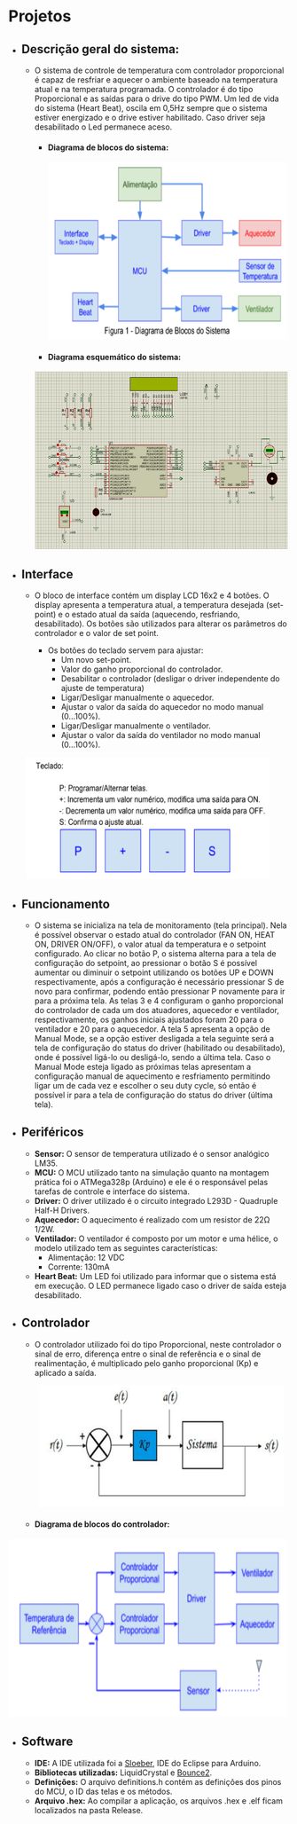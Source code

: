 # Projetos
+ ## Descrição geral do sistema:

  + O sistema de controle de temperatura com controlador proporcional é capaz de resfriar e aquecer o ambiente baseado na temperatura 
atual e na temperatura programada. O controlador é do tipo Proporcional e as saídas para o drive do tipo PWM. Um led de vida do sistema
(Heart Beat), oscila em 0,5Hz sempre que o sistema estiver energizado e o drive estiver habilitado. Caso driver seja desabilitado o Led
permanece aceso.

    + #### Diagrama de blocos do sistema:

      <p align="center">
        <img width="540" height="320" src="Images/system_block_diagram.png">
      </p>

    + #### Diagrama esquemático do sistema:
    
    <p align="center">
     <img width="540" height="320" src="Images/colorful_schematic_diagram.png">
     </p>
     
+ ## Interface

  + O bloco de interface contém um display LCD 16x2 e 4 botões. O display apresenta a temperatura atual, a temperatura desejada (set-point) e o estado atual
da saída (aquecendo, resfriando, desabilitado). Os botões são utilizados para alterar os
parâmetros do controlador e o valor de set point.

      + Os botões do teclado servem para ajustar:
        + Um novo set-point.
        + Valor do ganho proporcional do controlador.
        + Desabilitar o controlador (desligar o driver independente do ajuste de
        temperatura)
        + Ligar/Desligar manualmente o aquecedor.
        + Ajustar o valor da saída do aquecedor no modo manual (0...100%).
        + Ligar/Desligar manualmente o ventilador.
        + Ajustar o valor da saída do ventilador no modo manual (0...100%).

<p align="center">
  <img width="440" height="220" src="keyboard.png">
</p>


+ ## Funcionamento

  + O sistema se inicializa na tela de monitoramento (tela principal). Nela é possível observar o estado atual do controlador (FAN ON, 
 HEAT ON, DRIVER ON/OFF), o valor atual da temperatura e o setpoint configurado. Ao clicar no botão P, o sistema alterna para a tela de
 configuração do setpoint, ao pressionar o botão S é possível aumentar ou diminuir o setpoint utilizando os botões UP e DOWN 
respectivamente, após a configuração é necessário pressionar S de novo para confirmar, podendo então pressionar P novamente para ir para 
a próxima tela. As telas 3 e 4 configuram o ganho proporcional do controlador de cada um dos atuadores, aquecedor e ventilador, 
respectivamente, os ganhos iniciais ajustados foram 20 para o ventilador e 20 para o aquecedor. A tela 5 apresenta
a opção de Manual Mode, se a opção estiver desligada a tela seguinte será a tela de
configuração do status do driver (habilitado ou desabilitado), onde é possível ligá-lo ou desligá-lo, sendo a última tela. Caso o Manual
Mode esteja ligado as próximas telas apresentam a configuração manual de aquecimento e resfriamento permitindo ligar um de cada vez e 
escolher o seu duty cycle, só então é possível ir para a tela de configuração do status do driver (última tela).

  
  
+ ## Periféricos

  + **Sensor:** O sensor de temperatura utilizado é o sensor analógico LM35.
  + **MCU:** O MCU utilizado tanto na simulação quanto na montagem prática foi o ATMega328p (Arduino) e ele é o responsável pelas 
  tarefas de controle e interface  do sistema.
  + **Driver:** O driver utilizado é o circuito integrado L293D - Quadruple Half-H Drivers.
  + **Aquecedor:** O aquecimento é realizado com um resistor de 22Ω 1/2W.
  + **Ventilador:** O ventilador é composto por um motor e uma hélice, o modelo utilizado tem as
seguintes características:
       + Alimentação: 12 VDC
       + Corrente: 130mA
  + **Heart Beat:** Um LED foi utilizado para informar que o sistema está em execução. O LED
permanece ligado caso o driver de saída esteja desabilitado. 

+ ## Controlador
  + O controlador utilizado foi do tipo Proporcional, neste controlador o sinal de erro,
diferença entre o sinal de referência e o sinal de realimentação, é multiplicado pelo ganho
proporcional (Kp) e aplicado a saída.

    <p align="center">
      <img width="440" height="220" src="Images/proportional_controller.png">
    </p>

   + #### Diagrama de blocos do controlador:
   
<p align="center">
<img width="540" height="320" src="Images/controller_block_diagram.png">
</p>


+ ## Software
  
  + **IDE:** A IDE utilizada foi a [Sloeber](https://eclipse.baeyens.it/), IDE do Eclipse para Arduino.
  + **Bibliotecas utilizadas:** LiquidCrystal e [Bounce2](https://github.com/thomasfredericks/Bounce2).
  + **Definições:** O arquivo definitions.h contém as definições dos pinos do MCU, o ID das telas e os métodos.
  + **Arquivo .hex:** Ao compilar a aplicação, os arquivos .hex e .elf ficam localizados na pasta Release.
